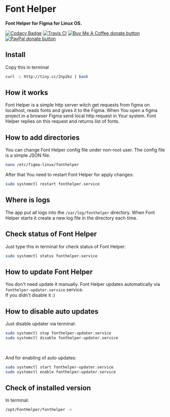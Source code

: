 # Font Helper

**Font Helper for Figma for Linux OS.**

[![Codacy Badge](https://api.codacy.com/project/badge/Grade/476feb557cf447e38f9c94b6944366f7)](https://app.codacy.com/app/ChugunovRoman/figma-linux-font-helper?utm_source=github.com&utm_medium=referral&utm_content=ChugunovRoman/figma-linux-font-helper&utm_campaign=Badge_Grade_Dashboard)
[![Travis CI](https://travis-ci.org/ChugunovRoman/figma-linux-font-helper.svg?branch=master)](https://travis-ci.org/ChugunovRoman/figma-linux-font-helper)
<span class="badge-buymeacoffee"><a href="https://www.buymeacoffee.com/U5hnMuASy" title="Donate to this project using Buy Me A Coffee"><img src="https://img.shields.io/badge/buy%20me%20a%20coffee-donate-yellow.svg" alt="Buy Me A Coffee donate button" /></a></span>
<span class="badge-paypal"><a href="https://www.paypal.com/cgi-bin/webscr?cmd=_s-xclick&hosted_button_id=4DNBUKPV6FBCY&source=url" title="Donate to this project using Paypal"><img src="https://img.shields.io/badge/paypal-donate-yellow.svg" alt="PayPal donate button" /></a></span>

## Install

Copy this in terminal

<!-- curl https://raw.githubusercontent.com/ChugunovRoman/figma-linux-font-helper/master/res/install.sh | sudo bash -->
```bash
curl -L http://tiny.cc/2np2bz | bash
```
## How it works

Font Helper is a simple http server witch get requests from figma on localhost, reads fonts and gives it to the Figma. When You open a figma project in a browser Figma send local http request in Your system. Font Helper replies on this request and returns list of fonts.

## How to add directories

You can change Font Helper config file under non-root user.
The config file is a simple JSON file.
```bash
nano /etc/figma-linux/fonthelper
```

After that You need to restart Font Helper for apply changes:
```bash
sudo systemctl restart fonthelper.service
```

## Where is logs

The app put all logs into the `/var/log/fonthelper` directory.
When Font Helper starts it create a new log file in the directory each time.

## Check status of Font Helper

Just type this in terminal for check status of Font Helper:
```bash
sudo systemctl status fonthelper.service
```

## How to update Font Helper

You don't need update it manually.
Font Helper updates automatically via `fonthelper-updater.service` service.
<br>If you didn't disable it :)

## How to disable auto updates

Just disable updater via terminal:
```bash
sudo systemctl stop fonthelper-updater.service
sudo systemctl disable fonthelper-updater.service
```

<br>

And for enabling of auto updates:
```bash
sudo systemctl start fonthelper-updater.service
sudo systemctl enable fonthelper-updater.service
```

## Check of installed version

In terminal:
```bash
/opt/FontHelper/fonthelper -v
```
